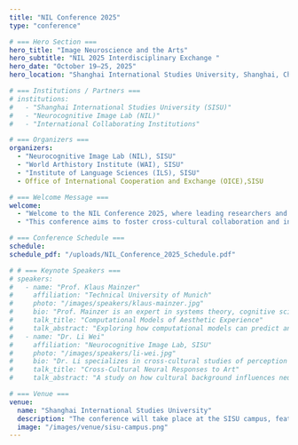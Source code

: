 ```yaml
---
title: "NIL Conference 2025"
type: "conference"

# === Hero Section ===
hero_title: "Image Neuroscience and the Arts"
hero_subtitle: "NIL 2025 Interdisciplinary Exchange "
hero_date: "October 19–25, 2025"
hero_location: "Shanghai International Studies University, Shanghai, China"

# === Institutions / Partners ===
# institutions:
#   - "Shanghai International Studies University (SISU)"
#   - "Neurocognitive Image Lab (NIL)"
#   - "International Collaborating Institutions"

# === Organizers ===
organizers:
  - "Neurocognitive Image Lab (NIL), SISU"
  - "World Arthistory Institute (WAI), SISU"
  - "Institute of Language Sciences (ILS), SISU"
  - Office of International Cooperation and Exchange (OICE),SISU

# === Welcome Message ===
welcome:
  - "Welcome to the NIL Conference 2025, where leading researchers and artists gather to explore the intersection of neuroscience, cognition, and aesthetic experience."
  - "This conference aims to foster cross-cultural collaboration and innovative research in cognitive neuroscience and the arts."

# === Conference Schedule ===
schedule:
schedule_pdf: "/uploads/NIL_Conference_2025_Schedule.pdf"

# # === Keynote Speakers ===
# speakers:
#   - name: "Prof. Klaus Mainzer"
#     affiliation: "Technical University of Munich"
#     photo: "/images/speakers/klaus-mainzer.jpg"
#     bio: "Prof. Mainzer is an expert in systems theory, cognitive science, and the philosophy of mind."
#     talk_title: "Computational Models of Aesthetic Experience"
#     talk_abstract: "Exploring how computational models can predict and explain human aesthetic perception."
#   - name: "Dr. Li Wei"
#     affiliation: "Neurocognitive Image Lab, SISU"
#     photo: "/images/speakers/li-wei.jpg"
#     bio: "Dr. Li specializes in cross-cultural studies of perception and neural mechanisms underlying art appreciation."
#     talk_title: "Cross-Cultural Neural Responses to Art"
#     talk_abstract: "A study on how cultural background influences neural responses to visual art."

# === Venue ===
venue:
  name: "Shanghai International Studies University"
  description: "The conference will take place at the SISU campus, featuring lecture halls, labs, and exhibition spaces equipped for EEG, eye-tracking, and fMRI demonstrations."
  image: "/images/venue/sisu-campus.png"
---
```


